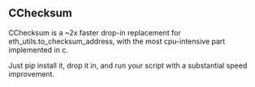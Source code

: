 ## CChecksum

CChecksum is a ~2x faster drop-in replacement for eth_utils.to_checksum_address, with the most cpu-intensive part implemented in c.

Just pip install it, drop it in, and run your script with a substantial speed improvement.
